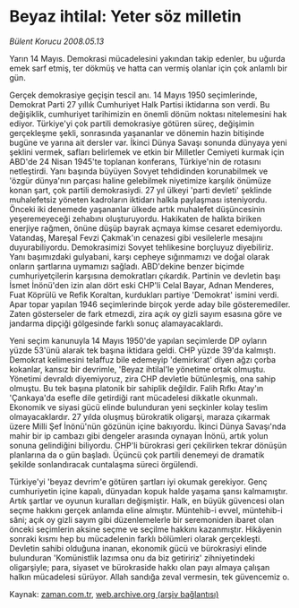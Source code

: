 # Beyaz ihtilal: Yeter söz milletin

*Bülent Korucu 2008.05.13*

<tr><td class="metin" colspan="2" style="padding-top: 20px; padding-left: 5px; padding-right: 10px;">Yarın 14 Mayıs. Demokrasi mücadelesini yakından takip edenler, bu uğurda emek sarf etmiş, ter dökmüş ve hatta can vermiş olanlar için çok anlamlı bir gün.</td></tr><tr><td class="metin" colspan="2" style="padding-top: 20px; padding-left: 5px; padding-right: 10px;"><p> Gerçek demokrasiye geçişin tescil anı. 14 Mayıs 1950 seçimlerinde, Demokrat Parti 27 yıllık Cumhuriyet Halk Partisi iktidarına son verdi. Bu değişiklik, cumhuriyet tarihimizin en önemli dönüm noktası nitelemesini hak ediyor. Türkiye'yi çok partili demokrasiye götüren süreç, değişimin gerçekleşme şekli, sonrasında yaşananlar ve dönemin hazin bitişinde bugüne ve yarına ait dersler var. İkinci Dünya Savaşı sonunda dünyaya yeni şeklini vermek, safları belirlemek ve etkin bir Milletler Cemiyeti kurmak için ABD'de 24 Nisan 1945'te toplanan konferans, Türkiye'nin de rotasını netleştirdi. Yanı başında büyüyen Sovyet tehdidinden korunabilmek ve 'özgür dünya'nın parçası haline gelebilmek niyetimize karşılık önümüze konan şart, çok partili demokrasiydi. 27 yıl ülkeyi 'parti devleti' şeklinde muhalefetsiz yöneten kadroların iktidarı halkla paylaşması isteniyordu. Önceki iki denemede yaşananlar ülkede artık muhalefet düşüncesinin yeşeremeyeceği zehabını oluşturuyordu. Hakikaten de halkta biriken enerjiye rağmen, önüne düşüp bayrak açmaya kimse cesaret edemiyordu. Vatandaş, Mareşal Fevzi Çakmak'ın cenazesi gibi vesilelerle mesajını duyurabiliyordu. Demokrasimizi Sovyet tehlikesine borçluyuz diyebiliriz. Yanı başımızdaki gulyabani, karşı cepheye sığınmamızı ve doğal olarak onların şartlarına uymamızı sağladı. ABD'dekine benzer biçimde cumhuriyetçilerin karşısına demokratları çıkardık. Partinin ve devletin başı İsmet İnönü'den izin alan dört eski CHP'li Celal Bayar, Adnan Menderes, Fuat Köprülü ve Refik Koraltan, kurdukları partiye 'Demokrat' ismini verdi. Apar topar yapılan 1946 seçimlerinde birçok yerde aday bile gösteremediler. Zaten gösterseler de fark etmezdi, zira açık oy gizli sayım esasına göre ve jandarma dipçiği gölgesinde farklı sonuç alamayacaklardı.
<p> Yeni seçim kanunuyla 14 Mayıs 1950'de yapılan seçimlerde DP oyların yüzde 53'ünü alarak tek başına iktidara geldi. CHP yüzde 39'da kalmıştı. Demokrat kelimesini telaffuz bile edemeyip 'demirkırat' diyen ağzı çorba kokanlar, kansız bir devrimle, 'Beyaz ihtilal'le yönetime ortak olmuştu. Yönetimi devraldı diyemiyoruz, zira CHP devletle bütünleşmiş, ona sahip olmuştu. Bu tek başına platonik bir sahiplik değildir. Falih Rıfkı Atay'ın 'Çankaya'da esefle dile getirdiği rant mücadelesi dikkatle okunmalı. Ekonomik ve siyasi gücü elinde bulunduran yeni seçkinler kolay teslim olmayacaklardır. 27 yılda oluşmuş bürokratik oligarşi, maraza çıkarmak üzere Milli Şef İnönü'nün gözünün içine bakıyordu. İkinci Dünya Savaşı'nda mahir bir ip cambazı gibi dengeler arasında oynayan İnönü, artık yolun sonuna gelindiğini biliyordu. CHP'li bürokrasi geri çekilirken tekrar dönüşün planlarına da o gün başladı. Üçüncü çok partili denemeyi de dramatik şekilde sonlandıracak cuntalaşma süreci örgülendi. 
<p> Türkiye'yi 'beyaz devrim'e götüren şartları iyi okumak gerekiyor. Genç cumhuriyetin içine kapalı, dünyadan kopuk halde yaşama şansı kalmamıştır. Artık şartlar ve oyunun kuralları değişmiştir. Halk, en büyük güvencesi olan seçme hakkını gerçek anlamda eline almıştır. Müntehib-i evvel, müntehib-i sâni; açık oy gizli sayım gibi düzenlemelerle bir seremoniden ibaret olan önceki seçimlerin aksine seçme ve seçilme hakkını kazanmıştır. Hikâyenin sonraki kısmı hep bu mücadelenin farklı bölümleri olarak gerçekleşti. Devletin sahibi olduğuna inanan, ekonomik gücü ve bürokrasiyi elinde bulunduran 'Komünistlik lazımsa onu da biz getiririz' zihniyetindeki oligarşiyle; para, siyaset ve bürokraside hakkı olan payı almaya çalışan halkın mücadelesi sürüyor. Allah sandığa zeval vermesin, tek güvencemiz o.<br/></p></p></p></td></tr>

Kaynak: [zaman.com.tr](http://zaman.com.tr/yazar.do?yazino=688621), [web.archive.org (arşiv bağlantısı)](http://web.archive.org/web/20080715200052/http://www.zaman.com.tr:80/yazar.do?yazino=688621)
